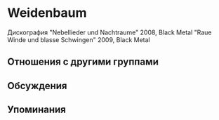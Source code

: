 # Weidenbaum

Дискография
"Nebellieder und Nachtraume" 2008, Black Metal
"Raue Winde und blasse Schwingen" 2009, Black Metal

## Отношения с другими группами


## Обсуждения


## Упоминания

